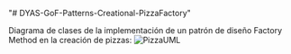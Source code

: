 "# DYAS-GoF-Patterns-Creational-PizzaFactory"

Diagrama de clases de la implementación de un patrón de diseño Factory Method en la creación de pizzas:
![PizzaUML](https://github.com/user-attachments/assets/52004618-6cae-4ecc-8912-f654d4b988a0)
